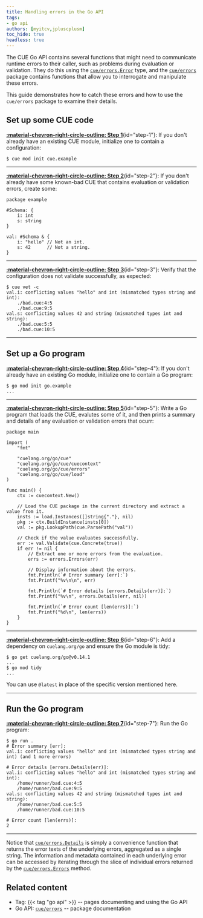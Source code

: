 ```yaml
---
title: Handling errors in the Go API
tags:
- go api
authors: [myitcv,jpluscplusm]
toc_hide: true
headless: true
---
```


The CUE Go API contains several functions that might need to communicate
runtime errors to their caller, such as problems during evaluation or
validation. They do this using the
[`cue/errors.Error`](https://pkg.go.dev/cuelang.org/go/cue/errors#Error) type,
and the [`cue/errors`](https://pkg.go.dev/cuelang.org/go/cue/errors)
package contains functions that allow you to interrogate and manipulate these
errors.

This guide demonstrates how to catch these errors
and how to use the `cue/errors` package to examine their details.

<!--more-->

## Set up some CUE code

[**:material-chevron-right-circle-outline: Step 1**](#step-1){id="step-1"}: If you don't already have an existing CUE module,
initialize one to contain a configuration:

```` { .text title="TERMINAL" data-copy="cue mod init cue.example" }
$ cue mod init cue.example
````

---


[**:material-chevron-right-circle-outline: Step 2**](#step-2){id="step-2"}: If you don't already have some known-bad CUE that contains evaluation or
validation errors, create some:

```` { .cue title="bad.cue" }
package example

#Schema: {
	i: int
	s: string
}

val: #Schema & {
	i: "hello" // Not an int.
	s: 42      // Not a string.
}
````

---


[**:material-chevron-right-circle-outline: Step 3**](#step-3){id="step-3"}: Verify that the configuration does not validate successfully, as expected:

```` { .text title="TERMINAL" data-copy="cue vet -c" }
$ cue vet -c
val.i: conflicting values "hello" and int (mismatched types string and int):
    ./bad.cue:4:5
    ./bad.cue:9:5
val.s: conflicting values 42 and string (mismatched types int and string):
    ./bad.cue:5:5
    ./bad.cue:10:5
````

---


## Set up a Go program

[**:material-chevron-right-circle-outline: Step 4**](#step-4){id="step-4"}: If you don't already have an existing Go module,
initialize one to contain a Go program:

```` { .text title="TERMINAL" data-copy="go mod init go.example" }
$ go mod init go.example
...
````

---


[**:material-chevron-right-circle-outline: Step 5**](#step-5){id="step-5"}: Write a Go program that loads the CUE, evalutes some of it, and then prints a
summary and details of any evaluation or validation errors that ocurr:

```` { .go title="main.go" }
package main

import (
	"fmt"

	"cuelang.org/go/cue"
	"cuelang.org/go/cue/cuecontext"
	"cuelang.org/go/cue/errors"
	"cuelang.org/go/cue/load"
)

func main() {
	ctx := cuecontext.New()

	// Load the CUE package in the current directory and extract a value from it.
	insts := load.Instances([]string{"."}, nil)
	pkg := ctx.BuildInstance(insts[0])
	val := pkg.LookupPath(cue.ParsePath("val"))

	// Check if the value evaluates successfully.
	err := val.Validate(cue.Concrete(true))
	if err != nil {
		// Extract one or more errors from the evaluation.
		errs := errors.Errors(err)

		// Display information about the errors.
		fmt.Println(`# Error summary [err]:`)
		fmt.Printf("%v\n\n", err)

		fmt.Println(`# Error details [errors.Details(err)]:`)
		fmt.Printf("%v\n", errors.Details(err, nil))

		fmt.Println(`# Error count [len(errs)]:`)
		fmt.Printf("%d\n", len(errs))
	}
}
````

---


[**:material-chevron-right-circle-outline: Step 6**](#step-6){id="step-6"}: Add a dependency on `cuelang.org/go` and ensure the Go module is tidy:

```` { .text title="TERMINAL" data-copy="go get cuelang.org/go@v0.14.1&#10;go mod tidy" }
$ go get cuelang.org/go@v0.14.1
...
$ go mod tidy
...
````

You can use `@latest` in place of the specific version mentioned here.

---


## Run the Go program

[**:material-chevron-right-circle-outline: Step 7**](#step-7){id="step-7"}: Run the Go program:

```` { .text title="TERMINAL" data-copy="go run ." }
$ go run .
# Error summary [err]:
val.i: conflicting values "hello" and int (mismatched types string and int) (and 1 more errors)

# Error details [errors.Details(err)]:
val.i: conflicting values "hello" and int (mismatched types string and int):
    /home/runner/bad.cue:4:5
    /home/runner/bad.cue:9:5
val.s: conflicting values 42 and string (mismatched types int and string):
    /home/runner/bad.cue:5:5
    /home/runner/bad.cue:10:5

# Error count [len(errs)]:
2
````

---


Notice that
[`cue/errors.Details`](https://pkg.go.dev/cuelang.org/go/cue/errors#Details) is
simply a convenience function that returns the error texts of the underlying
errors, aggregated as a single string. The information and metadata contained
in each underlying error can be accessed by iterating through the slice of
individual errors returned by the
[`cue/errors.Errors`](https://pkg.go.dev/cuelang.org/go/cue/errors#Errors)
method.
## Related content

- Tag: {{< tag "go api" >}} -- pages documenting and using the Go API
- Go API: [`cue/errors`](https://pkg.go.dev/cuelang.org/go/cue/errors#section-documentation)
  -- package documentation

